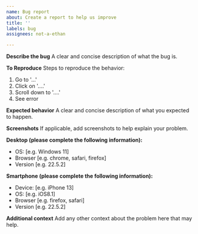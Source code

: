 ```yaml
---
name: Bug report
about: Create a report to help us improve
title: ''
labels: bug
assignees: not-a-ethan

---
```


**Describe the bug**
A clear and concise description of what the bug is.

**To Reproduce**
Steps to reproduce the behavior:
1. Go to '...'
2. Click on '....'
3. Scroll down to '....'
4. See error

**Expected behavior**
A clear and concise description of what you expected to happen.

**Screenshots**
If applicable, add screenshots to help explain your problem.

**Desktop (please complete the following information):**
 - OS: [e.g. Windows 11]
 - Browser [e.g. chrome, safari, firefox]
 - Version [e.g. 22.5.2]

**Smartphone (please complete the following information):**
 - Device: [e.g. iPhone 13]
 - OS: [e.g. iOS8.1]
 - Browser [e.g. firefox, safari]
 - Version [e.g. 22.5.2]

**Additional context**
Add any other context about the problem here that may help.
